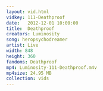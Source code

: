 ```yaml
---
layout: vid.html
vidkey: 111-Deathproof
date:   2012-12-01 10:00:00
title:  Deathproof
creators: Luminosity
song: heropsychodreamer
artist: Live
width: 848
height: 360
fandoms: Deathproof
mp4: Luminosity-111-Deathproof.m4v
mp4size: 24.95 MB
collection: vids
---
```


  <div>
  
  </div>
  